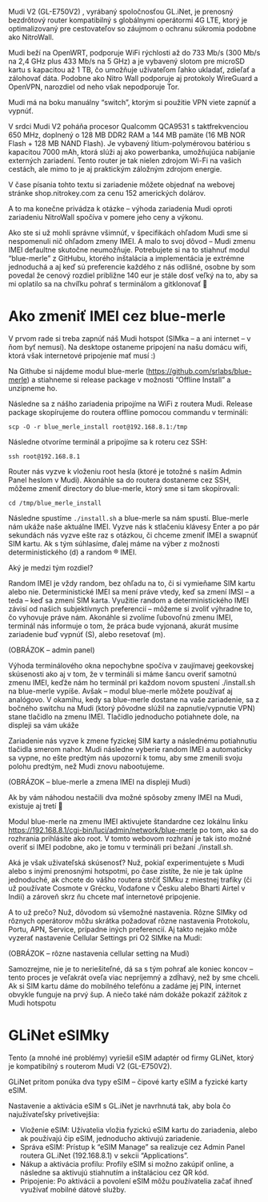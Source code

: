Mudi V2 (GL-E750V2) , vyrábaný spoločnosťou GL.iNet, je prenosný bezdrôtový router kompatibilný s globálnymi operátormi 4G LTE, ktorý je optimalizovaný pre cestovateľov so záujmom o ochranu súkromia podobne ako NitroWall.

Mudi beží na OpenWRT, podporuje WiFi rýchlosti  až do 733 Mb/s (300 Mb/s na 2,4 GHz plus 433 Mb/s na 5 GHz) a je vybavený slotom pre microSD kartu s kapacitou až 1 TB, čo umožňuje užívateľom ľahko ukladať, zdieľať a zálohovať dáta. Podobne ako Nitro Wall podporuje aj protokoly WireGuard a OpenVPN, narozdiel od neho však nepodporuje Tor.

Mudi má na boku manuálny “switch”, ktorým si použitie VPN viete zapnúť a vypnúť. 

V srdci Mudi V2 poháňa procesor Qualcomm QCA9531 s taktfrekvenciou 650 MHz, doplnený o 128 MB DDR2 RAM a 144 MB pamäte (16 MB NOR Flash + 128 MB NAND Flash). Je vybavený lítium-polymérovou batériou s kapacitou 7000 mAh, ktorá slúži aj ako powerbanka, umožňujúca nabíjanie externých zariadení. Tento router je tak nielen zdrojom Wi-Fi na vašich cestách, ale mimo to je aj praktickým záložným zdrojom energie.

V čase písania tohto textu si zariadenie môžete objednať na webovej stránke shop.nitrokey.com za cenu 152 amerických dolárov.

A to ma konečne privádza k otázke – výhoda zariadenia Mudi oproti zariadeniu NitroWall spočíva v pomere jeho ceny a výkonu. 

Ako ste si už mohli správne všimnúť, v špecifikách ohľadom Mudi sme si nespomenuli nič ohľadom zmeny IMEI. A malo to svoj dôvod – Mudi zmenu IMEI defaultne skutočne neumožňuje. Potrebujete si na to stiahnuť modul “blue-merle” z GitHubu, ktorého inštalácia a implementácia je extrémne jednoduchá a aj keď sú preferencie každého z nás odlišné, osobne by som povedal že cenový rozdiel približne 140 eur je stále dosť veľký na to, aby sa mi oplatilo sa na chvíľku pohrať s terminálom a gitklonovať 🙂

# Ako zmeniť IMEI cez blue-merle

V prvom rade si treba zapnúť náš Mudi hotspot (SIMka – a ani internet – v ňom byť nemusí). Na desktope ostaneme pripojení na našu domácu wifi, ktorá však internetové pripojenie mať musí :)

Na Githube si nájdeme modul blue-merle (https://github.com/srlabs/blue-merle) a stiahneme si release package v možnosti “Offline Install” a unzipneme ho. 

Následne sa z nášho zariadenia pripojíme na WiFi z routera Mudi. Release package skopírujeme do routera offline pomocou commandu v termináli:

`scp -O -r blue_merle_install root@192.168.8.1:/tmp`

Následne otvoríme terminál a pripojíme sa k roteru cez SSH:

`ssh root@192.168.8.1`

Router nás vyzve k vloženiu root hesla (ktoré je totožné s naším Admin Panel heslom v Mudi). Akonáhle sa do routera dostaneme cez SSH, môžeme zmeniť directory do blue-merle, ktorý sme si tam skopírovali:

`cd /tmp/blue_merle_install`

Následne spustíme `./install.sh` a blue-merle sa nám spustí. Blue-merle nám ukáže naše aktuálne IMEI. Vyzve nás k stlačeniu klávesy Enter a po pár sekundách nás vyzve ešte raz s otázkou, či chceme zmeniť IMEI a swapnúť SIM kartu. Ak s tým súhlasíme, ďalej máme na výber z možnosti deterministického (d) a random ® IMEI.

Aký je medzi tým rozdiel?

Random IMEI je vždy random, bez ohľadu na to, či si vymieňame SIM kartu alebo nie. Deterministické IMEI sa mení práve vtedy, keď sa zmení IMSI – a teda – keď sa zmení SIM karta. Využitie random a deterministického IMEI závisí od našich subjektívnych preferencií – môžeme si zvoliť výhradne to, čo vyhovuje práve nám. 
Akonáhle si zvolíme ľubovoľnú zmenu IMEI, terminál nás informuje o tom, že práca bude vyjonaná, akurát musíme zariadenie buď vypnúť (S), alebo resetovať (m).


(OBRÁZOK – admin panel)

Výhoda terminálového okna nepochybne spočíva v zaujímavej geekovskej skúsenosti ako aj v tom, že v termináli si máme šancu overiť samotnú zmenu IMEI, keďže nám ho terminál pri každom novom spustení ./install.sh na blue-merle vypíše. Avšak – modul blue-merle môžete používať aj analógovo. V okamihu, kedy sa blue-merle dostane na vaše zariadenie, sa z bočného switchu na Mudi (ktorý pôvodne slúžil na zapnutie/vypnutie VPN) stane tlačidlo na zmenu IMEI. Tlačidlo jednoducho potiahnete dole, na displeji sa vám ukáže 

Zariadenie nás vyzve k zmene fyzickej SIM karty a následnému potiahnutiu tlačidla smerom nahor. Mudi následne vyberie random IMEI a automaticky sa vypne, no ešte predtým nás upozorní k tomu, aby sme zmenili svoju polohu predtým, než Mudi znovu nabootujeme.

(OBRÁZOK – blue-merle a zmena IMEI na displeji Mudi)

Ak by vám náhodou nestačili dva možné spôsoby zmeny IMEI na Mudi, existuje aj tretí 🙂

Modul blue-merle na zmenu IMEI aktivujete štandardne cez lokálnu linku https://192.168.8.1/cgi-bin/luci/admin/network/blue-merle po tom, ako sa do rozhrania prihlásite ako root. V tomto webovom rozhraní je tak isto možné overiť si IMEI podobne, ako je tomu v termináli pri bežaní ./install.sh.

Aká je však uživateľská skúsenosť? Nuž, pokiaľ experimentujete s Mudi alebo s inými prenosnými hotspotmi, po čase zistíte, že nie je tak úplne jednoduché, ak chcete do vášho routera strčiť SIMku z miestnej trafiky (či už používate Cosmote v Grécku, Vodafone v Česku alebo Bharti Airtel v Indii) a zároveň skrz ňu chcete mať internetové pripojenie.

A to už prečo? Nuž, dôvodom sú všemožné nastavenia. Rôzne SIMky od rôznych operátorov môžu skrátka požadovať rôzne nastavenia Protokolu, Portu, APN, Service, prípadne iných preferencií. Aj takto nejako môže vyzerať nastavenie Cellular Settings pri O2 SIMke na Mudi:

(OBRÁZOK – rôzne nastavenia cellular setting na Mudi)

Samozrejme, nie je to neriešiteľné, dá sa s tým pohrať ale koniec koncov – tento proces je veľakrát oveľa viac nepríjemný a zdĺhavý, než by sme chceli. Ak si SIM kartu dáme do mobilného telefónu a zadáme jej PIN, internet obvykle funguje na prvý šup. A niečo také nám dokáže pokaziť zážitok z Mudi hotspotu

# GLiNet eSIMky

Tento (a mnohé iné problémy) vyriešil eSIM adaptér od firmy GLiNet, ktorý je kompatibilný s routerom Mudi V2 (GL-E750V2).

GLiNet pritom ponúka dva typy eSIM – čipové karty eSIM a fyzické karty eSIM.

Nastavenie a aktivácia eSIM s GL.iNet je navrhnutá tak, aby bola čo najužívateľsky prívetivejšia:
- Vloženie eSIM: Užívatelia vložia fyzickú eSIM kartu do zariadenia, alebo ak používajú čip eSIM, jednoducho aktivujú zariadenie.
- Správa eSIM: Prístup k “eSIM Manage” sa realizuje cez Admin Panel routera GL.iNet (192.168.8.1) v sekcii “Applications”.
- Nákup a aktivácia profilu: Profily eSIM si možno zakúpiť online, a následne sa aktivujú stiahnutím a inštaláciou cez QR kód.
- Pripojenie: Po aktivácii a povolení eSIM môžu používatelia začať ihneď využívať mobilné dátové služby.

